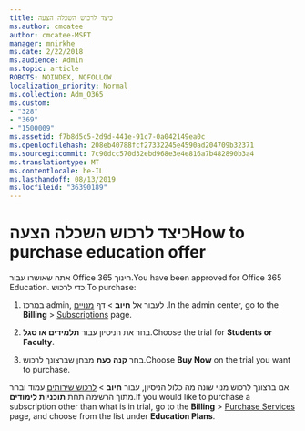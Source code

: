 ```yaml
---
title: כיצד לרכוש השכלה הצעה
ms.author: cmcatee
author: cmcatee-MSFT
manager: mnirkhe
ms.date: 2/22/2018
ms.audience: Admin
ms.topic: article
ROBOTS: NOINDEX, NOFOLLOW
localization_priority: Normal
ms.collection: Adm_O365
ms.custom:
- "328"
- "369"
- "1500009"
ms.assetid: f7b8d5c5-2d9d-441e-91c7-0a042149ea0c
ms.openlocfilehash: 208eb40788fcf27332245e4590ad204709b32371
ms.sourcegitcommit: 7c90dcc570d32ebd968e3e4e816a7b482890b3a4
ms.translationtype: MT
ms.contentlocale: he-IL
ms.lasthandoff: 08/13/2019
ms.locfileid: "36390189"
---
```

# <a name="how-to-purchase-education-offer"></a><span data-ttu-id="f8c52-102">כיצד לרכוש השכלה הצעה</span><span class="sxs-lookup"><span data-stu-id="f8c52-102">How to purchase education offer</span></span>

<span data-ttu-id="f8c52-103">אתה שאושרו עבור Office 365 חינוך.</span><span class="sxs-lookup"><span data-stu-id="f8c52-103">You have been approved for Office 365 Education.</span></span> <span data-ttu-id="f8c52-104">כדי לרכוש:</span><span class="sxs-lookup"><span data-stu-id="f8c52-104">To purchase:</span></span>
  
1. <span data-ttu-id="f8c52-105">במרכז admin, לעבור אל **חיוב** \> דף [מנויים](https://go.microsoft.com/fwlink/p/?linkid=842054) .</span><span class="sxs-lookup"><span data-stu-id="f8c52-105">In the admin center, go to the **Billing** \> [Subscriptions](https://go.microsoft.com/fwlink/p/?linkid=842054) page.</span></span>

2. <span data-ttu-id="f8c52-106">בחר את הניסיון עבור **תלמידים או סגל**.</span><span class="sxs-lookup"><span data-stu-id="f8c52-106">Choose the trial for **Students or Faculty**.</span></span>

3. <span data-ttu-id="f8c52-107">בחר **קנה כעת** מבחן שברצונך לרכוש.</span><span class="sxs-lookup"><span data-stu-id="f8c52-107">Choose **Buy Now** on the trial you want to purchase.</span></span> 

<span data-ttu-id="f8c52-108">אם ברצונך לרכוש מנוי שונה מה כלול הניסיון, עבור **חיוב** \> [לרכוש שירותים](https://go.microsoft.com/fwlink/p/?linkid=868433) עמוד ובחר מתוך הרשימה תחת **תוכניות לימודים**.</span><span class="sxs-lookup"><span data-stu-id="f8c52-108">If you would like to purchase a subscription other than what is in trial, go to the **Billing** \> [Purchase Services](https://go.microsoft.com/fwlink/p/?linkid=868433) page, and choose from the list under **Education Plans**.</span></span>